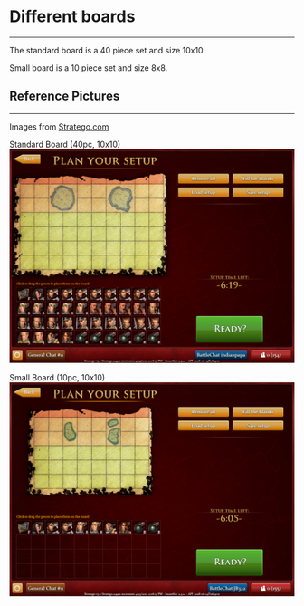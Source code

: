 # Different boards
------------------
The standard board is a 40 piece set and size 10x10.

Small board is a 10 piece set and size 8x8.

## Reference Pictures
---------------------
Images from [Stratego.com](stratego.com)

Standard Board (40pc, 10x10)
![Standard Board](standard_board.png)

Small Board (10pc, 10x10)
![Small Board](small_board.png)

